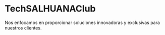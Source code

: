 # TechSALHUANAClub
Nos enfocamos en proporcionar soluciones innovadoras y exclusivas para nuestros clientes.
